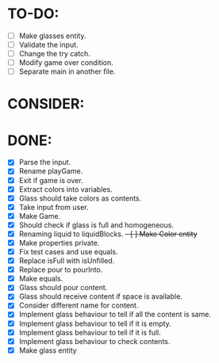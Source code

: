# TO-DO:

 - [ ] Make glasses entity.
 - [ ] Validate the input.
 - [ ] Change the try catch.
 - [ ] Modify game over condition.
 - [ ] Separate main in another file.

# CONSIDER:


# DONE:

 - [x] Parse the input.
 - [x] Rename playGame.
 - [x] Exit if game is over.
 - [x] Extract colors into variables.
 - [x] Glass should take colors as contents.
 - [x] Take input from user.
 - [x] Make Game.
 - [x] Should check if glass is full and homogeneous.
 - [x] Renaming liquid to liquidBlocks.
 ~~- [ ] Make Color entity~~
 - [x] Make properties private.
 - [x] Fix test cases and use equals.
 - [x] Replace isFull with isUnfilled.
 - [x] Replace pour to pourInto.
 - [x] Make equals.
 - [x] Glass should pour content.
 - [x] Glass should receive content if space is available.
 - [x] Consider different name for content.
 - [x] Implement glass behaviour to tell if all the content is same.
 - [x] Implement glass behaviour to tell if it is empty.
 - [x] Implement glass behaviour to tell if it is full.
 - [x] Implement glass behaviour to check contents.
 - [x] Make glass entity
